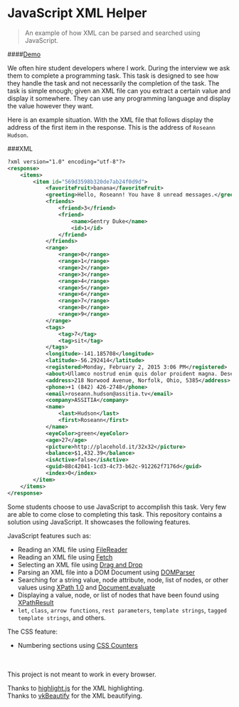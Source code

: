 # JavaScript XML Helper
>An example of how XML can be parsed and searched using JavaScript.

####[Demo](http://coderfin.github.io/js-xml-helper/)

We often hire student developers where I work.  During the interview we ask them to complete a programming task.  This task is designed to see how they handle the task and not necessarily the completion of the task.  The task is simple enough; given an XML file can you extract a certain value and display it somewhere.  They can use any programming language and display the value however they want.

Here is an example situation.  With the XML file that follows display the address of the first item in the response.  This is the address of `Roseann Hudson`.

###XML
```xml
?xml version="1.0" encoding="utf-8"?>
<response>
    <items>
        <item id="569d3598b320de7ab24f0d9d">
            <favoriteFruit>banana</favoriteFruit>
            <greeting>Hello, Roseann! You have 8 unread messages.</greeting>
            <friends>
                <friend>3</friend>
                <friend>
                    <name>Gentry Duke</name>
                    <id>1</id>
                </friend>
            </friends>
            <range>
                <range>0</range>
                <range>1</range>
                <range>2</range>
                <range>3</range>
                <range>4</range>
                <range>5</range>
                <range>6</range>
                <range>7</range>
                <range>8</range>
                <range>9</range>
            </range>
            <tags>
                <tag>7</tag>
                <tag>sit</tag>
            </tags>
            <longitude>-141.185708</longitude>
            <latitude>-56.292414</latitude>
            <registered>Monday, February 2, 2015 3:06 PM</registered>
            <about>Ullamco nostrud enim quis dolor proident magna. Deserunt voluptate elit anim anim esse cupidatat incididunt magna laboris do laboris cupidatat velit ullamco. Dolore ad ea in ut esse voluptate aute eu veniam in.</about>
            <address>218 Norwood Avenue, Norfolk, Ohio, 5385</address>
            <phone>+1 (842) 426-2748</phone>
            <email>roseann.hudson@assitia.tv</email>
            <company>ASSITIA</company>
            <name>
                <last>Hudson</last>
                <first>Roseann</first>
            </name>
            <eyeColor>green</eyeColor>
            <age>27</age>
            <picture>http://placehold.it/32x32</picture>
            <balance>$1,432.39</balance>
            <isActive>false</isActive>
            <guid>88c42041-1cd3-4c73-b62c-912262f7176d</guid>
            <index>0</index>
        </item>
    </items>
</response>
```

Some students choose to use JavaScript to accomplish this task.  Very few are able to come close to completing this task.  This repository contains a solution using JavaScript.  It showcases the following features.

JavaScript features such as:
- Reading an XML file using [FileReader](https:///developer.mozilla.org/en-US/docs/Web/API/FileReader)
- Reading an XML file using [Fetch](https:///developer.mozilla.org/en-US/docs/Web/API/Fetch_API)
- Selecting an XML file using [Drag and Drop](https:///developer.mozilla.org/en-US/docs/Web/API/HTML_Drag_and_Drop_API)
- Parsing an XML file into a DOM Document using [DOMParser](https:///developer.mozilla.org/en-US/docs/Web/API/DOMParser)
- Searching for a string value, node attribute, node, list of nodes, or other values using [XPath 1.0](https:///developer.mozilla.org/en-US/docs/Web/XPath) and [Document.evaluate](https:///developer.mozilla.org/en-US/docs/Web/API/Document/evaluate)
- Displaying a value, node, or list of nodes that have been found using [XPathResult](https:///developer.mozilla.org/en-US/docs/Mozilla/Tech/XPCOM/Reference/Interface/nsIDOMXPathResult)
- `let`, `class`, `arrow functions`, `rest parameters`, `template strings`, `tagged template strings`, and others.

The CSS feature:
- Numbering sections using [CSS Counters](https:///developer.mozilla.org/en-US/docs/Web/CSS/CSS_Lists_and_Counters/Using_CSS_counters)

<br>
<br>
This project is not meant to work in every browser.

Thanks to [highlight.js](https://highlightjs.org/) for the XML highlighting.
<br>
Thanks to [vkBeautify](https://github.com/vkiryukhin/vkBeautify) for the XML beautifying.